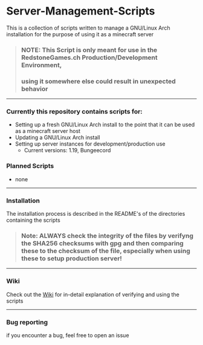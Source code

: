 # Server-Management-Scripts

 This is a collection of scripts written to manage a GNU/Linux Arch installation for the purpose of using it as a minecraft server

> ### NOTE: This Script is only meant for use in the RedstoneGames.ch Production/Development Environment,
> ### using it somewhere else could result in unexpected behavior

---

### **Currently this repository contains scripts for:**
+ Setting up a fresh GNU/Linux Arch install to the point that it can be used as a minecraft server host
+ Updating a GNU/Linux Arch install 
+ Setting up server instances for development/production use
    + Current versions: 1.19, Bungeecord

### **Planned Scripts**
+ none


---

### **Installation**

The installation process is described in the README's of the directories containing the scripts

> ### **Note:** ALWAYS check the integrity of the files by verifyng the SHA256 checksums with gpg and then comparing these to the checksum of the file, especially when using these to setup production server!

---

### **Wiki**

Check out the [Wiki](https://github.com/RedstoneGames-MC/Server-Management-Scripts/wiki) for in-detail explanation of verifying and using the scripts

---
### **Bug reporting**
if you encounter a bug, feel free to open an issue
